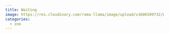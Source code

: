```yaml
---
title: Waiting
image: https://res.cloudinary.com/rama-llama/image/upload/v1606509732/Waiting_fr373u.jpg
categories:
  - zoo
---
```

